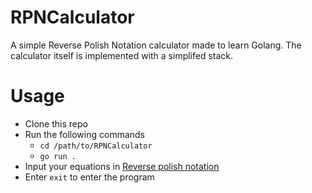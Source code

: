 # RPNCalculator
A simple Reverse Polish Notation calculator made to learn Golang. The calculator itself is implemented with a simplifed stack.

# Usage
- Clone this repo
- Run the following commands
  - `cd /path/to/RPNCalculator`
  - `go run .`
- Input your equations in [Reverse polish notation](https://en.wikipedia.org/wiki/Reverse_Polish_notation)
- Enter `exit` to enter the program
